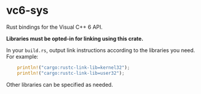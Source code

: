 # vc6-sys

Rust bindings for the Visual C++ 6 API.

**Libraries must be opted-in for linking using this crate.**

In your `build.rs`, output link instructions according to the libraries you need. For example:

```rust
    println!("cargo:rustc-link-lib=kernel32");
    println!("cargo:rustc-link-lib=user32");
```

Other libraries can be specified as needed.
